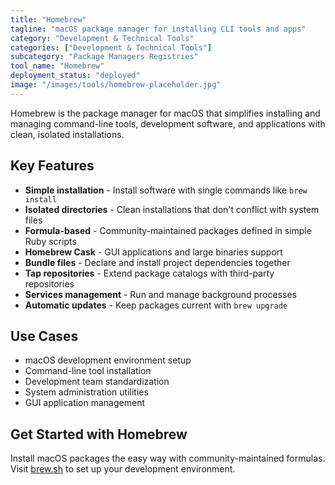```yaml
---
title: "Homebrew"
tagline: "macOS package manager for installing CLI tools and apps"
category: "Development & Technical Tools"
categories: ["Development & Technical Tools"]
subcategory: "Package Managers Registries"
tool_name: "Homebrew"
deployment_status: "deployed"
image: "/images/tools/homebrew-placeholder.jpg"
---
```

Homebrew is the package manager for macOS that simplifies installing and managing command-line tools, development software, and applications with clean, isolated installations.

## Key Features

- **Simple installation** - Install software with single commands like `brew install`
- **Isolated directories** - Clean installations that don't conflict with system files
- **Formula-based** - Community-maintained packages defined in simple Ruby scripts
- **Homebrew Cask** - GUI applications and large binaries support
- **Bundle files** - Declare and install project dependencies together
- **Tap repositories** - Extend package catalogs with third-party repositories
- **Services management** - Run and manage background processes
- **Automatic updates** - Keep packages current with `brew upgrade`

## Use Cases

- macOS development environment setup
- Command-line tool installation
- Development team standardization
- System administration utilities
- GUI application management

## Get Started with Homebrew

Install macOS packages the easy way with community-maintained formulas. Visit [brew.sh](https://brew.sh) to set up your development environment.